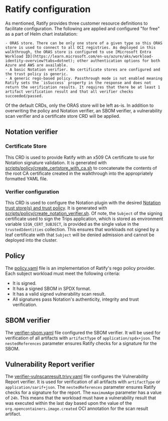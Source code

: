 # Ratify configuration

As mentioned, Ratify provides three customer resource definitions to facilitate configuration. The following are applied and configured "for free" as a part of Helm chart installation:

    - ORAS store. There can be only one store of a given type so this ORAS store is used to connect to all OCI registries. As deployed in this walkthrough, the ORAS store is configured to use [Microsoft Entra Workload ID](https://learn.microsoft.com/en-us/azure/aks/workload-identity-overview?tabs=dotnet); other authentication options for both Azure and AWS are available.
    - A basic Notation verifier. No certificate stores are configured and the trust policy is generic.
    - A generic rego-based policy. Passthrough mode is not enabled meaning Ratify sets the `isSuccess` property in the response and does not return the verification results. It requires that there be at least 1 artifact verification result and that all verifier checks succeeded/passed.

Of the default CRDs, only the ORAS store will be left as-is. In addition to overwriting the policy and Notation verifier, an SBOM verifier, a vulnerability scan verifier and a certificate store CRD will be applied.

## Notation verifier

### Certificate Store

This CRD is used to provide Ratify with an x509 CA certificate to use for Notation signature validation. It is generated with [scripts/policy/create_certstore_with_ca.sh](../../scripts/policy/create_certstore_with_ca.sh) to concatenate the contents of the root CA certificate created in the walkthrough into the appropriately formatted YAML file.

### Verifier configuration

This CRD is used to configure the Notation plugin with the desired [Notation trust store(s) and trust policy](https://github.com/notaryproject/specifications/blob/main/specs/trust-store-trust-policy.md). It is generated with [scripts/policy/create_notation_verifier.sh](../../scripts/policy/create_notation_verifier.sh). Of note, the `Subject` of the signing certificate used to sign the Trips application, which is stored as environment variable `SIGN_CERT_SUBJECT`, is provided as the single value in the `trustedIdentities` collection. This ensures that workloads not signed by a leaf certificate with that `Subject` will be denied admission and cannot be deployed into the cluster.

## Policy

The [policy.yaml](policy.yaml) file is an implementation of Ratify's rego policy provider. Each subject workload must meet the following criteria:

- It is signed.
- It has a signed SBOM in SPDX format.
- It has a valid signed vulnerability scan result.
- All signatures pass Notation's authenticity, integrity and trust verification.

## SBOM verifier

The [verifier-sbom.yaml](verifier-sbom.yaml) file configured the SBOM verifier. It will be used for verification of all artifacts with `artifactType` of `application/spdx+json`. The `nestedReferences` parameter ensures Ratify checks for a signature for the SBOM.

## Vulnerability Report verifier

The [verifier-vulnscanresult.trivy.yaml](verifier-vulnscanresult.trivy.yaml) file configures the Vulnerability Report verifier. It is used for verification of all artifacts with `artifactType` or `application/sarif+json`. The `nestedReferences` parameter ensures Ratify checks for a signature for the report. The `maximumAge` parameter has a value of `24h`. This means that the workload must have a vulnerability result that was executed within the last day based upon the value of the `org.opencontainers.image.created` OCI annotation for the scan result artifact.
